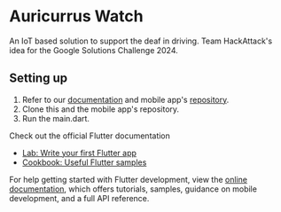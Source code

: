 # Auricurrus Watch

An IoT based solution to support the deaf in driving. Team HackAttack's idea for the Google Solutions Challenge 2024.

## Setting up
1. Refer to our [documentation]() and mobile app's [repository](https://github.com/viansebastian/Auricurrus-Mobile).
2. Clone this and the mobile app's repository.
4. Run the main.dart.
   
Check out the official Flutter documentation

- [Lab: Write your first Flutter app](https://docs.flutter.dev/get-started/codelab)
- [Cookbook: Useful Flutter samples](https://docs.flutter.dev/cookbook)

For help getting started with Flutter development, view the
[online documentation](https://docs.flutter.dev/), which offers tutorials,
samples, guidance on mobile development, and a full API reference.
